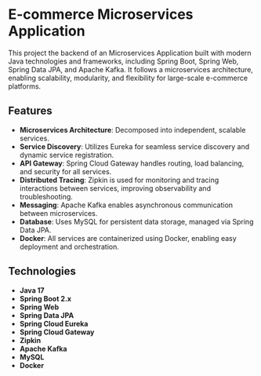# E-commerce Microservices Application

This project the backend of an Microservices Application built with modern Java technologies and frameworks, including Spring Boot, Spring Web, Spring Data JPA, and Apache Kafka. It follows a microservices architecture, enabling scalability, modularity, and flexibility for large-scale e-commerce platforms.

## Features

- **Microservices Architecture**: Decomposed into independent, scalable services.
- **Service Discovery**: Utilizes Eureka for seamless service discovery and dynamic service registration.
- **API Gateway**: Spring Cloud Gateway handles routing, load balancing, and security for all services.
- **Distributed Tracing**: Zipkin is used for monitoring and tracing interactions between services, improving observability and troubleshooting.
- **Messaging**: Apache Kafka enables asynchronous communication between microservices.
- **Database**: Uses MySQL for persistent data storage, managed via Spring Data JPA.
- **Docker**: All services are containerized using Docker, enabling easy deployment and orchestration.

## Technologies

- **Java 17**
- **Spring Boot 2.x**
- **Spring Web**
- **Spring Data JPA**
- **Spring Cloud Eureka**
- **Spring Cloud Gateway**
- **Zipkin**
- **Apache Kafka**
- **MySQL**
- **Docker**
